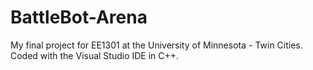 # BattleBot-Arena

My final project for EE1301 at the University of Minnesota - Twin Cities. Coded with the Visual Studio IDE in C++.
